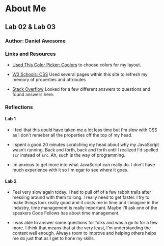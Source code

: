 # About Me

## Lab 02 & Lab 03

### Author: Daniel Awesome

### Links and Resources

- [Used This Color Picker: Coolors](https://coolors.co/ffe2d1-e1f0c4-6bab90-55917f-5e4c5a) to choose colors for my layout.

- [W3 Schools: CSS](https://www.w3schools.com/css/default.asp) Used several pages within this site to refresh my memory of properties and attributes

- [Stack Overflow](https://stackoverflow.com/) Looked for a few different answers to questions and found answers here.

### Reflections

#### Lab 1

- I feel that this could have taken me a lot less time but i'm slow with CSS as I don't remeber all the properties off the top of my head.

- I spent a good 20 minutes scratching my head about why my JavaScript wasn't running. Back and forth, back and forth until I realized I'd spelled `scr` instead of `src`.  Ah, such is the way of programming.

- Im anxious to get more into what JavaScript can really do.  I don't have much experience with it so I'm egar to see where it goes.

#### Lab 2

- Feel very slow again today.  I had to pull off of a few rabbit trails after messing around with them to long. I really need to get faster. I try to make things look really good and it costs me in time and I imagine in the industry, time management is really important.  Maybe I'll ask one of the speakers Code Fellows has about time management.

- I was able to answer some questions for folks and was a go to for a few more. I think that means that at the very least, I'm understanding the content well enough. Always room to improve and helping others helps me do just that as I get to hone my skills.
